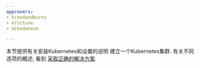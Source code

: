 ```yaml
---
approvers:
- brendandburns
- erictune
- mikedanese

---
```


本节提供有关安装Kubernetes和设置的说明
建立一个Kubernetes集群. 有关不同选项的概述, 看到
[采取正确的解决方案](/docs/setup/pick-right-solution/).
